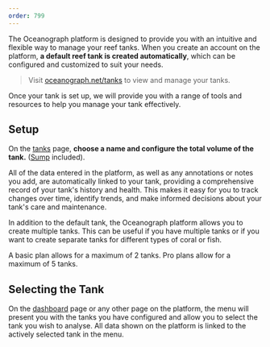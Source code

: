 ```yaml
---
order: 799
---
```


The Oceanograph platform is designed to provide you with an intuitive and flexible way to manage your reef tanks. When
you create an account on the platform, **a default reef tank is created automatically**, which can be configured and
customized to suit your needs.

> Visit [oceanograph.net/tanks](https://www.oceanograph.net/tanks) to view and manage your tanks.

Once your tank is set up, we will provide you with a range of tools and resources to help you manage your tank
effectively.

## Setup

On the [tanks](https://wwww.oceanograph.net/tanks) page, **choose a name and configure the total volume of the tank.** ([Sump](/glossary#sump) included).

All of the data entered in the platform, as well as any annotations or notes you add, are automatically linked to your
tank, providing a comprehensive record of your tank's history and health. This makes it easy for you to track changes
over time, identify trends, and make informed decisions about your tank's care and maintenance.

In addition to the default tank, the Oceanograph platform allows you to create multiple tanks. This can be useful if you
have multiple tanks or if you want to create separate tanks for different types of coral or fish.

A basic plan allows for a maximum of 2 tanks. Pro plans allow for a maximum of 5 tanks.

## Selecting the Tank

On the [dashboard](https://www.oceanograph.net/dashboard) page or any other page on the platform, the menu will present you with the tanks
you have configured and allow you to select the tank you wish to analyse. All data shown on the platform is linked to the actively selected tank
in the menu.